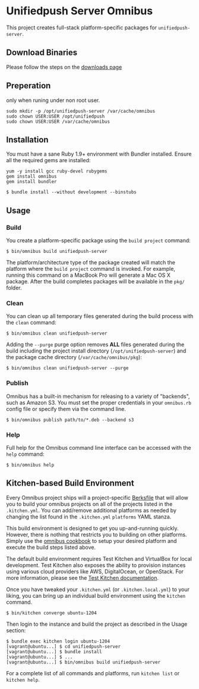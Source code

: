 Unifiedpush Server Omnibus
==================================
This project creates full-stack platform-specific packages for `unifiedpush-server`.

Download Binaries
------------
Please follow the steps on the [downloads page](https://github.com/C-B4/unifiedpush-server/wiki/Unifiedpush-Installation)

Preperation 
------------
only when runing under non root user.

```shell
sudo mkdir -p /opt/unifiedpush-server /var/cache/omnibus
sudo chown USER:USER /opt/unifiedpush
sudo chown USER:USER /var/cache/omnibus
```

Installation
------------
You must have a sane Ruby 1.9+ environment with Bundler installed. Ensure all
the required gems are installed:

```shell
yum -y install gcc ruby-devel rubygems
gem install omnibus
gem install bundler
```

```shell
$ bundle install --without development --binstubs
```

Usage
-----
### Build

You create a platform-specific package using the `build project` command:

```shell
$ bin/omnibus build unifiedpush-server
```

The platform/architecture type of the package created will match the platform
where the `build project` command is invoked. For example, running this command
on a MacBook Pro will generate a Mac OS X package. After the build completes
packages will be available in the `pkg/` folder.

### Clean

You can clean up all temporary files generated during the build process with
the `clean` command:

```shell
$ bin/omnibus clean unifiedpush-server
```

Adding the `--purge` purge option removes __ALL__ files generated during the
build including the project install directory (`/opt/unifiedpush-server`) and
the package cache directory (`/var/cache/omnibus/pkg`):

```shell
$ bin/omnibus clean unifiedpush-server --purge
```

### Publish

Omnibus has a built-in mechanism for releasing to a variety of "backends", such
as Amazon S3. You must set the proper credentials in your `omnibus.rb` config
file or specify them via the command line.

```shell
$ bin/omnibus publish path/to/*.deb --backend s3
```

### Help

Full help for the Omnibus command line interface can be accessed with the
`help` command:

```shell
$ bin/omnibus help
```

Kitchen-based Build Environment
-------------------------------
Every Omnibus project ships will a project-specific
[Berksfile](http://berkshelf.com/) that will allow you to build your omnibus projects on all of the projects listed
in the `.kitchen.yml`. You can add/remove additional platforms as needed by
changing the list found in the `.kitchen.yml` `platforms` YAML stanza.

This build environment is designed to get you up-and-running quickly. However,
there is nothing that restricts you to building on other platforms. Simply use
the [omnibus cookbook](https://github.com/opscode-cookbooks/omnibus) to setup
your desired platform and execute the build steps listed above.

The default build environment requires Test Kitchen and VirtualBox for local
development. Test Kitchen also exposes the ability to provision instances using
various cloud providers like AWS, DigitalOcean, or OpenStack. For more
information, please see the [Test Kitchen documentation](http://kitchen.ci).

Once you have tweaked your `.kitchen.yml` (or `.kitchen.local.yml`) to your
liking, you can bring up an individual build environment using the `kitchen`
command.

```shell
$ bin/kitchen converge ubuntu-1204
```

Then login to the instance and build the project as described in the Usage
section:

```shell
$ bundle exec kitchen login ubuntu-1204
[vagrant@ubuntu...] $ cd unifiedpush-server
[vagrant@ubuntu...] $ bundle install
[vagrant@ubuntu...] $ ...
[vagrant@ubuntu...] $ bin/omnibus build unifiedpush-server
```

For a complete list of all commands and platforms, run `kitchen list` or
`kitchen help`.
